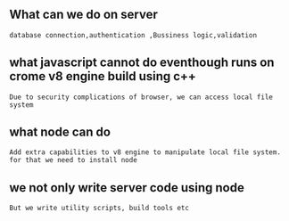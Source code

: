 ## What can we do on server

```
database connection,authentication ,Bussiness logic,validation
```

## what javascript cannot do eventhough runs on crome v8 engine build using c++

```
Due to security complications of browser, we can access local file system
```

## what node can do

```
Add extra capabilities to v8 engine to manipulate local file system. for that we need to install node
```

## we not only write server code using node

```
But we write utility scripts, build tools etc
```
